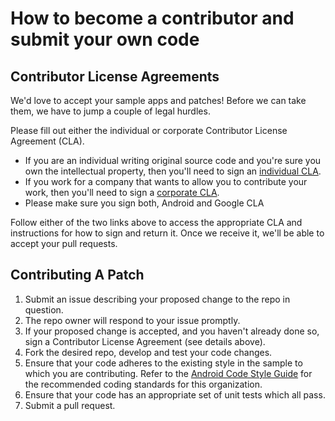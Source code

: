 # How to become a contributor and submit your own code

## Contributor License Agreements

We'd love to accept your sample apps and patches! Before we can take them, we
have to jump a couple of legal hurdles.

Please fill out either the individual or corporate Contributor License Agreement (CLA).

  * If you are an individual writing original source code and you're sure you
    own the intellectual property, then you'll need to sign an
    [individual CLA](https://cla.developers.google.com).
  * If you work for a company that wants to allow you to contribute your work,
    then you'll need to sign a [corporate CLA](https://cla.developers.google.com).
  * Please make sure you sign both, Android and Google CLA

Follow either of the two links above to access the appropriate CLA and
instructions for how to sign and return it. Once we receive it, we'll be able to
accept your pull requests.

## Contributing A Patch

1. Submit an issue describing your proposed change to the repo in question.
1. The repo owner will respond to your issue promptly.
1. If your proposed change is accepted, and you haven't already done so, sign a
   Contributor License Agreement (see details above).
1. Fork the desired repo, develop and test your code changes.
1. Ensure that your code adheres to the existing style in the sample to which
   you are contributing. Refer to the
   [Android Code Style Guide](https://source.android.com/source/code-style.html) for the
   recommended coding standards for this organization.
1. Ensure that your code has an appropriate set of unit tests which all pass.
1. Submit a pull request.
